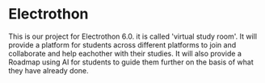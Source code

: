 # Electrothon
This is our project for Electrothon 6.0. it is called 'virtual study room'.
It will provide a platform for students across different platforms to join and collaborate and help eachother with their studies.
It will also provide a Roadmap using AI for students to guide them further on the basis of what they have already done.
